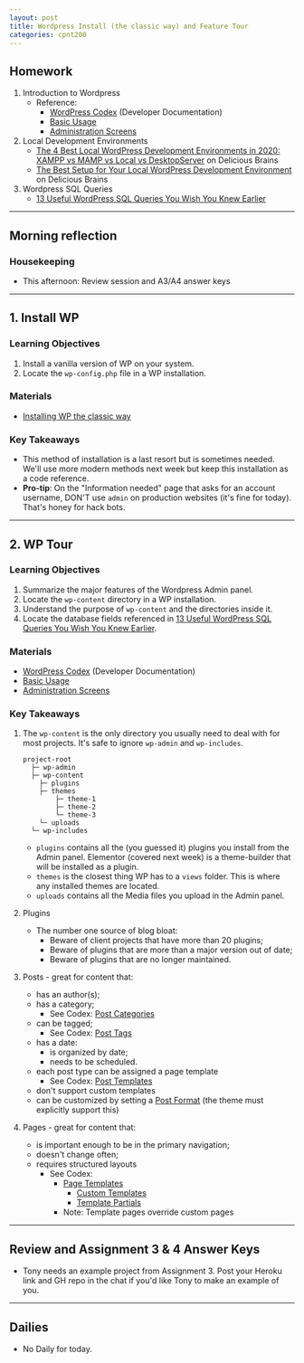 ```yaml
---
layout: post
title: Wordpress Install (the classic way) and Feature Tour
categories: cpnt200
---
```


## Homework
1. Introduction to Wordpress
    - Reference:
        - [WordPress Codex](https://codex.wordpress.org/) (Developer Documentation)
        - [Basic Usage](https://wordpress.org/support/category/basic-usage/)
        - [Administration Screens](https://wordpress.org/support/article/administration-screens/)
2. Local Development Environments
    - [The 4 Best Local WordPress Development Environments in 2020: XAMPP vs MAMP vs Local vs DesktopServer](https://deliciousbrains.com/xampp-mamp-local-dev/) on Delicious Brains
    - [The Best Setup for Your Local WordPress Development Environment](https://deliciousbrains.com/wordpress-local-development-environment/) on Delicious Brains
3. Wordpress SQL Queries
    - [13 Useful WordPress SQL Queries You Wish You Knew Earlier](https://onextrapixel.com/13-useful-wordpress-sql-queries-you-wish-you-knew-earlier/)

---

## Morning reflection
### Housekeeping
- This afternoon: Review session and A3/A4 answer keys

---

## 1. Install WP
### Learning Objectives
1. Install a vanilla version of WP on your system.
2. Locate the `wp-config.php` file in a WP installation.

### Materials
- [Installing WP the classic way](https://wordpress.org/support/article/how-to-install-wordpress/)

### Key Takeaways
- This method of installation is a last resort but is sometimes needed. We'll use more modern methods next week but keep this installation as a code reference.
- **Pro-tip**: On the "Information needed" page that asks for an account username, DON'T use `admin` on production websites (it's fine for today). That's honey for hack bots. 

---

## 2. WP Tour
### Learning Objectives
1. Summarize the major features of the Wordpress Admin panel.
2. Locate the `wp-content` directory in a WP installation.
3. Understand the purpose of `wp-content` and the directories inside it.
4. Locate the database fields referenced in [13 Useful WordPress SQL Queries You Wish You Knew Earlier](https://onextrapixel.com/13-useful-wordpress-sql-queries-you-wish-you-knew-earlier/).

### Materials
- [WordPress Codex](https://codex.wordpress.org/) (Developer Documentation)
- [Basic Usage](https://wordpress.org/support/category/basic-usage/)
- [Administration Screens](https://wordpress.org/support/article/administration-screens/)

### Key Takeaways
1. The `wp-content` is the only directory you usually need to deal with for most projects. It's safe to ignore `wp-admin` and `wp-includes`.

    ```
    project-root
      ├─ wp-admin
      ├─ wp-content    
        ├─ plugins
        ├─ themes
            ├─ theme-1
            ├─ theme-2
            └─ theme-3
        └─ uploads
      └─ wp-includes
    ```

    - `plugins` contains all the (you guessed it) plugins you install from the Admin panel. Elementor (covered next week) is a theme-builder that will be installed as a plugin.
    - `themes` is the closest thing WP has to a `views` folder. This is where any installed themes are located.
    - `uploads` contains all the Media files you upload in the Admin panel.

2. Plugins
    - The number one source of blog bloat:
        - Beware of client projects that have more than 20 plugins;
        - Beware of plugins that are more than a major version out of date;
        - Beware of plugins that are no longer maintained.
3. Posts - great for content that:
    - has an author(s);
    - has a category;
        - See Codex: [Post Categories](https://en.support.wordpress.com/posts/categories/)
    - can be tagged;
        - See Codex: [Post Tags](https://en.support.wordpress.com/posts/tags/)
    - has a date:
        - is organized by date;
        - needs to be scheduled.
    - each post type can be assigned a page template
        - See Codex: [Post Templates](https://developer.wordpress.org/themes/template-files-section/post-template-files/)
    - don't support custom templates
    - can be customized by setting a [Post Format](https://developer.wordpress.org/themes/functionality/post-formats/) (the theme must explicitly support this)
4. Pages - great for content that:
    - is important enough to be in the primary navigation;
    - doesn't change often;
    - requires structured layouts
        - See Codex: 
            - [Page Templates](https://developer.wordpress.org/themes/template-files-section/page-template-files/)
                - [Custom Templates](https://developer.wordpress.org/themes/template-files-section/page-template-files/#creating-a-custom-page-template-for-one-specific-page)
                - [Template Partials](https://developer.wordpress.org/themes/template-files-section/partial-and-miscellaneous-template-files/#content-slug-php)
            - Note: Template pages override custom pages

---

## Review and Assignment 3 & 4 Answer Keys
- Tony needs an example project from Assignment 3. Post your Heroku link and GH repo in the chat if you'd like Tony to make an example of you.

---

## Dailies
- No Daily for today.